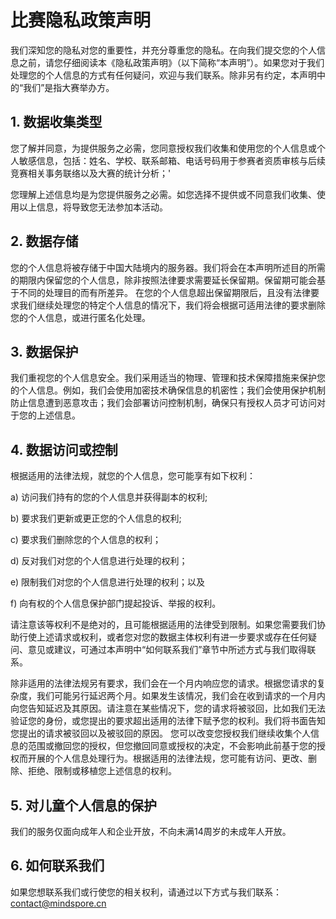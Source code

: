 # 比赛隐私政策声明
我们深知您的隐私对您的重要性，并充分尊重您的隐私。在向我们提交您的个人信息之前，请您仔细阅读本《隐私政策声明》（以下简称“本声明”）。如果您对于我们处理您的个人信息的方式有任何疑问，欢迎与我们联系。除非另有约定，本声明中的“我们”是指大赛举办方。

## 1. 数据收集类型
您了解并同意，为提供服务之必需，您同意授权我们收集和使用您的个人信息或个人敏感信息，包括：姓名、学校、联系邮箱、电话号码用于参赛者资质审核与后续竞赛相关事务联络以及大赛的统计分析；'

您理解上述信息均是为您提供服务之必需。如您选择不提供或不同意我们收集、使用以上信息，将导致您无法参加本活动。

## 2. 数据存储
您的个人信息将被存储于中国大陆境内的服务器。我们将会在本声明所述目的所需的期限内保留您的个人信息，除非按照法律要求需要延长保留期。保留期可能会基于不同的处理目的而有所差异。
在您的个人信息超出保留期限后，且没有法律要求我们继续处理您的特定个人信息的情况下，我们将会根据可适用法律的要求删除您的个人信息，或进行匿名化处理。

## 3. 数据保护
我们重视您的个人信息安全。我们采用适当的物理、管理和技术保障措施来保护您的个人信息。例如，我们会使用加密技术确保信息的机密性；我们会使用保护机制防止信息遭到恶意攻击；我们会部署访问控制机制，确保只有授权人员才可访问对于您的上述信息。

## 4. 数据访问或控制
根据适用的法律法规，就您的个人信息，您可能享有如下权利：

a) 访问我们持有的您的个人信息并获得副本的权利; 

b) 要求我们更新或更正您的个人信息的权利;

c) 要求我们删除您的个人信息的权利；

d) 反对我们对您的个人信息进行处理的权利；

e) 限制我们对您的个人信息进行处理的权利；以及

f) 向有权的个人信息保护部门提起投诉、举报的权利。

请注意该等权利不是绝对的，且可能根据适用的法律受到限制。如果您需要我们协助行使上述请求或权利，或者您对您的数据主体权利有进一步要求或存在任何疑问、意见或建议，可通过本声明中“如何联系我们”章节中所述方式与我们取得联系。

除非适用的法律法规另有要求，我们会在一个月内响应您的请求。根据您请求的复杂度，我们可能另行延迟两个月。如果发生该情况，我们会在收到请求的一个月内向您告知延迟及其原因。请注意在某些情况下，您的请求将被驳回，比如我们无法验证您的身份，或您提出的要求超出适用的法律下赋予您的权利。我们将书面告知您提出的请求被驳回以及被驳回的原因。
您可以改变您授权我们继续收集个人信息的范围或撤回您的授权，但您撤回同意或授权的决定，不会影响此前基于您的授权而开展的个人信息处理行为。根据适用的法律法规，您可能有访问、更改、删除、拒绝、限制或移植您上述信息的权利。

## 5. 对儿童个人信息的保护
我们的服务仅面向成年人和企业开放，不向未满14周岁的未成年人开放。

## 6. 如何联系我们
如果您想联系我们或行使您的相关权利，请通过以下方式与我们联系：contact@mindspore.cn